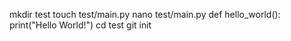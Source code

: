 mkdir test
touch test/main.py
nano test/main.py
def hello_world(): print("Hello World!")
cd test
git init
